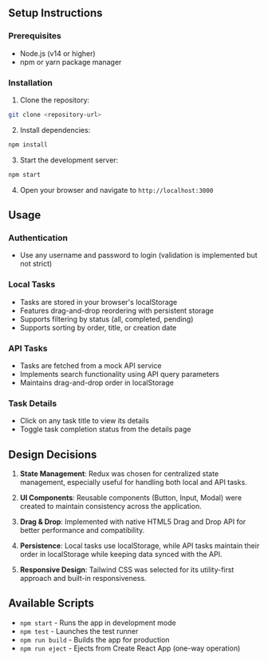
## Setup Instructions

### Prerequisites
- Node.js (v14 or higher)
- npm or yarn package manager

### Installation

1. Clone the repository:
```bash
git clone <repository-url>
```

2. Install dependencies:
```bash
npm install
```

3. Start the development server:
```bash
npm start
```

4. Open your browser and navigate to `http://localhost:3000`

## Usage

### Authentication
- Use any username and password to login (validation is implemented but not strict)

### Local Tasks
- Tasks are stored in your browser's localStorage
- Features drag-and-drop reordering with persistent storage
- Supports filtering by status (all, completed, pending)
- Supports sorting by order, title, or creation date

### API Tasks
- Tasks are fetched from a mock API service
- Implements search functionality using API query parameters
- Maintains drag-and-drop order in localStorage

### Task Details
- Click on any task title to view its details
- Toggle task completion status from the details page


## Design Decisions

1. **State Management**: Redux was chosen for centralized state management, especially useful for handling both local and API tasks.

2. **UI Components**: Reusable components (Button, Input, Modal) were created to maintain consistency across the application.

3. **Drag & Drop**: Implemented with native HTML5 Drag and Drop API for better performance and compatibility.

4. **Persistence**: Local tasks use localStorage, while API tasks maintain their order in localStorage while keeping data synced with the API.

5. **Responsive Design**: Tailwind CSS was selected for its utility-first approach and built-in responsiveness.

## Available Scripts

- `npm start` - Runs the app in development mode
- `npm test` - Launches the test runner
- `npm run build` - Builds the app for production
- `npm run eject` - Ejects from Create React App (one-way operation)

